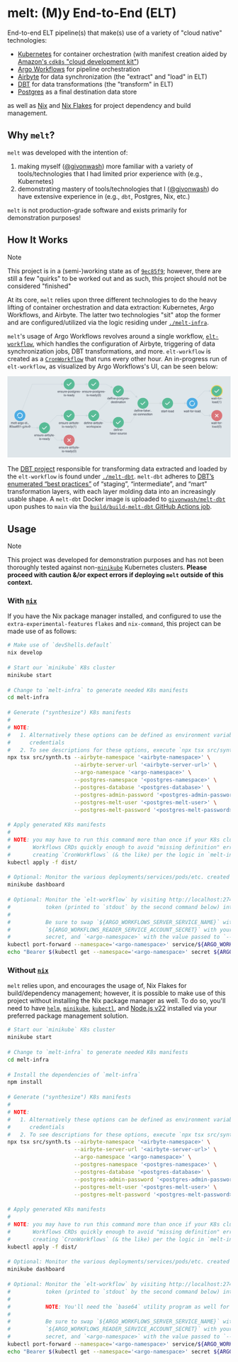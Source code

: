 # melt: (M)y End-to-End (ELT)

End-to-end ELT pipeline(s) that make(s) use of a variety of "cloud native" technologies:

- [Kubernetes](https://kubernetes.io/) for container orchestration (with manifest creation aided by [Amazon's `cdk8s` "cloud development kit"](https://cdk8s.io/))
- [Argo Workflows](https://argoproj.github.io/workflows/) for pipeline orchestration
- [Airbyte](https://airbyte.com/) for data synchronization (the "extract" and "load" in ELT)
- [DBT](https://www.getdbt.com/) for data transformations (the "transform" in ELT)
- [Postgres](https://www.postgresql.org/) as a final destination data store

as well as [Nix](https://nix.dev/manual/nix/2.18/) and [Nix Flakes](https://nix.dev/manual/nix/2.18/command-ref/new-cli/nix3-flake) for project dependency and build management.

## Why `melt`?

`melt` was developed with the intention of:

1. making myself ([@givonwash](https://github.com/givonwash)) more familiar with a variety of tools/technologies that I had limited prior experience with (e.g., Kubernetes)
2. demonstrating mastery of tools/technologies that I ([@givonwash](https://github.com/givonwash)) do have extensive experience in (e.g., `dbt`, Postgres, Nix, etc.)

`melt` is not production-grade software and exists primarily for demonstration purposes!

## How It Works

> [!NOTE]
> This project is in a (semi-)working state as of [`9ec85f9`](https://github.com/givonwash/melt/tree/9ec85f9ca3b198bcae7198be3b92ce209c35d26d); however, there are still a few "quirks" to be worked out and as such, this project should not be considered "finished"

At its core, `melt` relies upon three different technologies to do the heavy lifting of container orchestration and data extraction: Kubernetes, Argo Workflows, and Airbyte. The latter two technologies "sit" atop the former and are configured/utilized via the logic residing under [`./melt-infra`](./melt-infra).

`melt`'s usage of Argo Workflows revolves around a single workflow, [`elt-workflow`](./melt-infra/src/argo-workflows/index.ts), which handles the configuration of Airbyte, triggering of data synchronization jobs, DBT transformations, and more. `elt-workflow` is created as a [`CronWorkflow`](https://argo-workflows.readthedocs.io/en/stable/cron-workflows/) that runs every other hour. An in-progress run of `elt-workflow`, as visualized by Argo Workflows's UI, can be seen below:

![In-progress `elt-workflow` run as seen from the Argo Workflows UI](./assets/elt-workflow-in-progress.png)

The [DBT project](https://docs.getdbt.com/docs/build/projects) responsible for transforming data extracted and loaded by the `elt-workflow` is found under [`./melt-dbt`](./melt-dbt). `melt-dbt` adheres to [DBT’s enumerated “best practices”](https://docs.getdbt.com/best-practices/how-we-structure/1-guide-overview) of “staging”, “intermediate”, and “mart” transformation layers, with each layer molding data into an increasingly usable shape. A `melt-dbt` Docker image is uploaded to [`givonwash/melt-dbt`](https://hub.docker.com/repository/docker/givonwash/melt-dbt/general) upon pushes to `main` via the [`build/build-melt-dbt` GitHub Actions job](./.github/workflows/build.yaml).

## Usage

> [!NOTE]
> This project was developed for demonstration purposes and has not been thoroughly tested against non-[`minikube`](https://minikube.sigs.k8s.io/docs/) Kubernetes clusters. **Please proceed with caution &/or expect errors if deploying `melt` outside of this context.**

### With [`nix`](https://nixos.org/)

If you have the Nix package manager installed, and configured to use the `extra-experimental-features` `flakes` and `nix-command`, this project can be made use of as follows:

```bash
# Make use of `devShells.default`
nix develop

# Start our `minikube` K8s cluster
minikube start

# Change to `melt-infra` to generate needed K8s manifests
cd melt-infra

# Generate ("synthesize") K8s manifests
#
# NOTE:
#   1. Alternatively these options can be defined as environment variables instead to protect secret
#      credentials
#   2. To see descriptions for these options, execute `npx tsx src/synth.ts --help`
npx tsx src/synth.ts --airbyte-namespace '<airbyte-namespace>' \
                     --airbyte-server-url '<airbyte-server-url>' \
                     --argo-namespace '<argo-namespace>' \
                     --postgres-namespace '<postgres-namespace>' \
                     --postgres-database '<postgres-database>' \
                     --postgres-admin-password '<postgres-admin-password>' \
                     --postgres-melt-user '<postgres-melt-user>' \
                     --postgres-melt-password '<postgres-melt-password>'

# Apply generated K8s manifests
#
# NOTE: you may have to run this command more than once if your K8s cluster fails to register Argo
#       Workflows CRDs quickly enough to avoid "missing definition" errors resulting from K8s
#       creating `CronWorkflows` (& the like) per the logic in `melt-infra`
kubectl apply -f dist/

# Optional: Monitor the various deployments/services/pods/etc. created by the previous command
minikube dashboard

# Optional: Monitor the `elt-workflow` by visiting http://localhost:2746 and pasting your access
#           token (printed to `stdout` by the second command below) into the relevant text box
#
#           Be sure to swap `${ARGO_WORKFLOWS_SERVER_SERVICE_NAME}` with your actual service name,
#           `${ARGO_WORKFLOWS_READER_SERVICE_ACCOUNT_SECRET}` with your actual service account
#           secret, and `<argo-namespace>` with the value passed to `--argo-namespace` above
kubectl port-forward --namespace='<argo-namespace>' service/${ARGO_WORKFLOWS_SERVER_SERVICE_NAME} 2746:2746
echo "Bearer $(kubectl get --namespace='<argo-namespace>' secret ${ARGO_WORKFLOWS_READER_SERVICE_ACCOUNT_SECRET} -o=jsonpath='{.data.token}' | base64 --decode)"
```

### Without [`nix`](https://nixos.org/)

`melt` relies upon, and encourages the usage of, Nix Flakes for build/dependency management; however, it is possible to make use of this project without installing the Nix package manager as well. To do so, you'll need to have [`helm`](https://helm.sh/), [`minikube`](https://minikube.sigs.k8s.io/docs/), [`kubectl`](https://kubernetes.io/docs/reference/kubectl/kubectl/), and [Node.js v22](https://nodejs.org/en) installed via your preferred package management solution.

```bash
# Start our `minikube` K8s cluster
minikube start

# Change to `melt-infra` to generate needed K8s manifests
cd melt-infra

# Install the dependencies of `melt-infra`
npm install

# Generate ("synthesize") K8s manifests
#
# NOTE:
#   1. Alternatively these options can be defined as environment variables instead to protect secret
#      credentials
#   2. To see descriptions for these options, execute `npx tsx src/synth.ts --help`
npx tsx src/synth.ts --airbyte-namespace '<airbyte-namespace>' \
                     --airbyte-server-url '<airbyte-server-url>' \
                     --argo-namespace '<argo-namespace>' \
                     --postgres-namespace '<postgres-namespace>' \
                     --postgres-database '<postgres-database>' \
                     --postgres-admin-password '<postgres-admin-password>' \
                     --postgres-melt-user '<postgres-melt-user>' \
                     --postgres-melt-password '<postgres-melt-password>'

# Apply generated K8s manifests
#
# NOTE: you may have to run this command more than once if your K8s cluster fails to register Argo
#       Workflows CRDs quickly enough to avoid "missing definition" errors resulting from K8s
#       creating `CronWorkflows` (& the like) per the logic in `melt-infra`
kubectl apply -f dist/

# Optional: Monitor the various deployments/services/pods/etc. created by the previous command
minikube dashboard

# Optional: Monitor the `elt-workflow` by visiting http://localhost:2746 and pasting your access
#           token (printed to `stdout` by the second command below) into the relevant text box.
#
#           NOTE: You'll need the `base64` utility program as well for the second command to work.
#
#           Be sure to swap `${ARGO_WORKFLOWS_SERVER_SERVICE_NAME}` with your actual service name,
#           `${ARGO_WORKFLOWS_READER_SERVICE_ACCOUNT_SECRET}` with your actual service account
#           secret, and `<argo-namespace>` with the value passed to `--argo-namespace` above
kubectl port-forward --namespace='<argo-namespace>' service/${ARGO_WORKFLOWS_SERVER_SERVICE_NAME} 2746:2746
echo "Bearer $(kubectl get --namespace='<argo-namespace>' secret ${ARGO_WORKFLOWS_READER_SERVICE_ACCOUNT_SECRET} -o=jsonpath='{.data.token}' | base64 --decode)"
```

